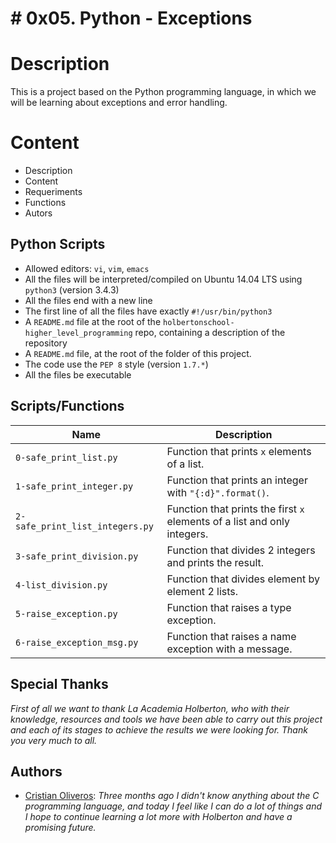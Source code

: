 # # 0x05. Python - Exceptions


# Description

This is a project based on the Python programming language, in which we will be learning about exceptions and error handling.

# Content

- Description
- Content
- Requeriments
- Functions
- Autors


## Python Scripts

-   Allowed editors:  `vi`,  `vim`,  `emacs`
-   All the files will be interpreted/compiled on Ubuntu 14.04 LTS using  `python3`  (version 3.4.3)
-   All the files end with a new line
-   The first line of all the files have exactly  `#!/usr/bin/python3`
-   A  `README.md`  file at the root of the  `holbertonschool-higher_level_programming`  repo, containing a description of the repository
-   A  `README.md`  file, at the root of the folder of this project.
-   The code use the  `PEP 8`  style (version  `1.7.*`)
-   All the files be executable

## Scripts/Functions

| Name |         Description         |
|----------------|----------------------------------------------|
|`0-safe_print_list.py`|Function that prints `x` elements of a list.|
|`1-safe_print_integer.py`|Function that prints an integer with `"{:d}".format()`.|
|`2-safe_print_list_integers.py`|Function that prints the first `x` elements of a list and only integers.|
|`3-safe_print_division.py`|Function that divides 2 integers and prints the result.|
|`4-list_division.py`|Function that divides element by element 2 lists.|
|`5-raise_exception.py`|Function that raises a type exception.|
|`6-raise_exception_msg.py`|Function that raises a name exception with a message.|




## Special Thanks

*First of all we want to thank La Academia Holberton, who with their knowledge, resources and tools we have been able to carry out this project and each of its stages  to achieve the results we were looking for.
Thank you very much to all.*

## Authors
- [Cristian Oliveros](https://github.com/Cr1st14n0l101): *Three months ago I didn't know anything about the C programming language, and today I feel like I can do a lot of things and I hope to continue learning a lot more with Holberton and have a promising future.*